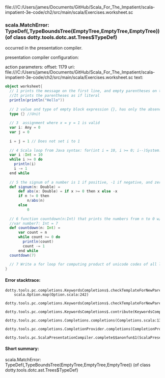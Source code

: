 file:///C:/Users/james/Documents/GitHub/Scala_For_The_Impatient/scala-impatient-3e-code/ch2/src/main/scala/Exercises.worksheet.sc
### scala.MatchError: TypeDef(<error>,TypeBoundsTree(EmptyTree,EmptyTree,EmptyTree)) (of class dotty.tools.dotc.ast.Trees$TypeDef)

occurred in the presentation compiler.

presentation compiler configuration:


action parameters:
offset: 1179
uri: file:///C:/Users/james/Documents/GitHub/Scala_For_The_Impatient/scala-impatient-3e-code/ch2/src/main/scala/Exercises.worksheet.sc
text:
```scala
object worksheet{
  // 1 prints the message on the first line, and empty parentheses on the second line
  //It prints the parentheses as if literal
  println(println("Hello"))
  
  // 2 value and type of empty block expression {}, has only the absence of meaningful data
  type {} //Unit
   
  // 3  assignment where x = y = 1 is valid
  var i: Any = 0
  var j = 0
  
  i = j = 1 // Does not set i to 1
  
  // 4 Scala loop from Java syntax: for(int i = 10, i >= 0; i--)System.out.println(i);
  var i :Int = 10
  while i >= 0 do
    println(i)
    i -= 1
  end while
  
  // 5 the signum of a number is 1 if positive, -1 if negative, and zero if 0
  def signum(n: Double) =
      def abs(x: Double) = if x >= 0 then x else -x
      if n != 0 then
          n/abs(n)
      else
          0
  
  // 6 function countdown(n:Int) that prints the numbers from n to 0 w/o returning val
  //var number7: Int = 7
  def countdown(n: Int) =
      var count = n
      while count >= 0 do
        println(count)
        count -= 1
      end while
  countdown(7)    
  
  // 7 Write a for loop for computing product of unicode codes of all letters in str.@@
}
```



#### Error stacktrace:

```
dotty.tools.pc.completions.KeywordsCompletions$.checkTemplateForNewParents$$anonfun$2(KeywordsCompletions.scala:218)
	scala.Option.map(Option.scala:242)
	dotty.tools.pc.completions.KeywordsCompletions$.checkTemplateForNewParents(KeywordsCompletions.scala:215)
	dotty.tools.pc.completions.KeywordsCompletions$.contribute(KeywordsCompletions.scala:44)
	dotty.tools.pc.completions.Completions.completions(Completions.scala:134)
	dotty.tools.pc.completions.CompletionProvider.completions(CompletionProvider.scala:93)
	dotty.tools.pc.ScalaPresentationCompiler.complete$$anonfun$1(ScalaPresentationCompiler.scala:154)
```
#### Short summary: 

scala.MatchError: TypeDef(<error>,TypeBoundsTree(EmptyTree,EmptyTree,EmptyTree)) (of class dotty.tools.dotc.ast.Trees$TypeDef)